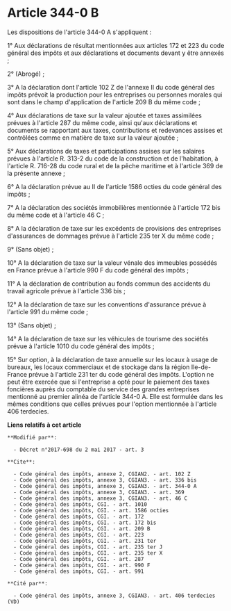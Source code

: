 # Article 344-0 B

Les dispositions de l'article 344-0 A s'appliquent :

1° Aux déclarations de résultat mentionnées aux articles 172 et 223 du code général des impôts et aux déclarations et
documents devant y être annexés ;

2° (Abrogé) ;

3° A la déclaration dont l'article 102 Z de l'annexe II du code général des impôts prévoit la production pour les entreprises
ou personnes morales qui sont dans le champ d'application de l'article 209 B du même code ;

4° Aux déclarations de taxe sur la valeur ajoutée et taxes assimilées prévues à l'article 287 du même code, ainsi qu'aux
déclarations et documents se rapportant aux taxes, contributions et redevances assises et contrôlées comme en matière de taxe
sur la valeur ajoutée ;

5° Aux déclarations de taxes et participations assises sur les salaires prévues à l'article R. 313-2 du code de la
construction et de l'habitation, à l'article R. 716-28 du code rural et de la pêche maritime et à l'article 369 de la
présente annexe ;

6° A la déclaration prévue au II de l'article 1586 octies  du code général des impôts ;

7° A la déclaration des sociétés immobilières mentionnée à l'article 172 bis du même code et à l'article 46 C ;

8° A la déclaration de taxe sur les excédents de provisions des entreprises d'assurances de dommages prévue à l'article 235
ter X du même code ;

9° (Sans objet) ;

10° A la déclaration de taxe sur la valeur vénale des immeubles possédés en France prévue à l'article 990 F du code général
des impôts ;

11° A la déclaration de contribution au fonds commun des accidents du travail agricole prévue à l'article 336 bis ;

12° A la déclaration de taxe sur les conventions d'assurance prévue à l'article 991 du même code ;

13° (Sans objet) ;

14° A la déclaration de taxe sur les véhicules de tourisme des sociétés prévue à l'article 1010 du code général des impôts ;

15° Sur option, à la déclaration de taxe annuelle sur les locaux à usage de bureaux, les locaux commerciaux et de stockage
dans la région Ile-de-France prévue à l'article 231 ter du code général des impôts. L'option ne peut être exercée que si
l'entreprise a opté pour le paiement des taxes foncières auprès du comptable du service des grandes entreprises mentionné au
premier alinéa de l'article 344-0 A. Elle est formulée dans les mêmes conditions que celles prévues pour l'option mentionnée
à l'article 406 terdecies.

**Liens relatifs à cet article**

	**Modifié par**:

	  - Décret n°2017-698 du 2 mai 2017 - art. 3

	**Cite**:

	  - Code général des impôts, annexe 2, CGIAN2. - art. 102 Z
	  - Code général des impôts, annexe 3, CGIAN3. - art. 336 bis
	  - Code général des impôts, annexe 3, CGIAN3. - art. 344-0 A
	  - Code général des impôts, annexe 3, CGIAN3. - art. 369
	  - Code général des impôts, annexe 3, CGIAN3. - art. 46 C
	  - Code général des impôts, CGI. - art. 1010
	  - Code général des impôts, CGI. - art. 1586 octies
	  - Code général des impôts, CGI. - art. 172
	  - Code général des impôts, CGI. - art. 172 bis
	  - Code général des impôts, CGI. - art. 209 B
	  - Code général des impôts, CGI. - art. 223
	  - Code général des impôts, CGI. - art. 231 ter
	  - Code général des impôts, CGI. - art. 235 ter J
	  - Code général des impôts, CGI. - art. 235 ter X
	  - Code général des impôts, CGI. - art. 287
	  - Code général des impôts, CGI. - art. 990 F
	  - Code général des impôts, CGI. - art. 991

	**Cité par**:

	  - Code général des impôts, annexe 3, CGIAN3. - art. 406 terdecies (VD)
